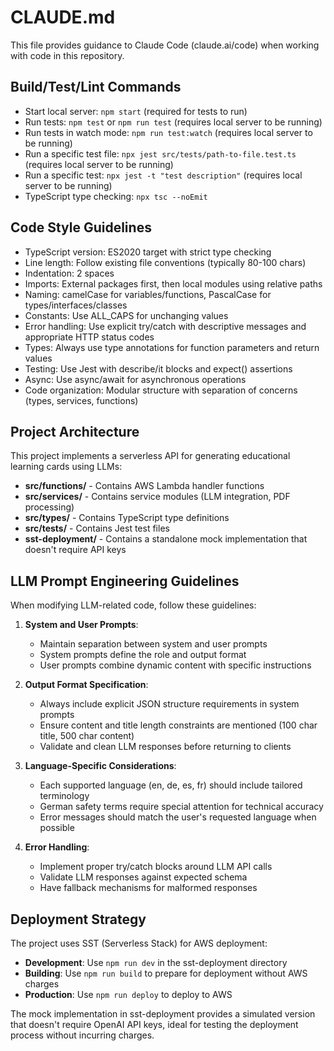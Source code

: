 # CLAUDE.md

This file provides guidance to Claude Code (claude.ai/code) when working with code in this repository.

## Build/Test/Lint Commands

- Start local server: `npm start` (required for tests to run)
- Run tests: `npm test` or `npm run test` (requires local server to be running)
- Run tests in watch mode: `npm run test:watch` (requires local server to be running)
- Run a specific test file: `npx jest src/tests/path-to-file.test.ts` (requires local server to be running)
- Run a specific test: `npx jest -t "test description"` (requires local server to be running)
- TypeScript type checking: `npx tsc --noEmit`

## Code Style Guidelines

- TypeScript version: ES2020 target with strict type checking
- Line length: Follow existing file conventions (typically 80-100 chars)
- Indentation: 2 spaces
- Imports: External packages first, then local modules using relative paths
- Naming: camelCase for variables/functions, PascalCase for types/interfaces/classes
- Constants: Use ALL_CAPS for unchanging values
- Error handling: Use explicit try/catch with descriptive messages and appropriate HTTP status codes
- Types: Always use type annotations for function parameters and return values
- Testing: Use Jest with describe/it blocks and expect() assertions
- Async: Use async/await for asynchronous operations
- Code organization: Modular structure with separation of concerns (types, services, functions)

## Project Architecture

This project implements a serverless API for generating educational learning cards using LLMs:

- **src/functions/** - Contains AWS Lambda handler functions
- **src/services/** - Contains service modules (LLM integration, PDF processing)
- **src/types/** - Contains TypeScript type definitions
- **src/tests/** - Contains Jest test files
- **sst-deployment/** - Contains a standalone mock implementation that doesn't require API keys

## LLM Prompt Engineering Guidelines

When modifying LLM-related code, follow these guidelines:

1. **System and User Prompts**:
   - Maintain separation between system and user prompts
   - System prompts define the role and output format
   - User prompts combine dynamic content with specific instructions

2. **Output Format Specification**:
   - Always include explicit JSON structure requirements in system prompts
   - Ensure content and title length constraints are mentioned (100 char title, 500 char content)
   - Validate and clean LLM responses before returning to clients

3. **Language-Specific Considerations**:
   - Each supported language (en, de, es, fr) should include tailored terminology
   - German safety terms require special attention for technical accuracy
   - Error messages should match the user's requested language when possible

4. **Error Handling**:
   - Implement proper try/catch blocks around LLM API calls
   - Validate LLM responses against expected schema
   - Have fallback mechanisms for malformed responses

## Deployment Strategy

The project uses SST (Serverless Stack) for AWS deployment:

- **Development**: Use `npm run dev` in the sst-deployment directory
- **Building**: Use `npm run build` to prepare for deployment without AWS charges
- **Production**: Use `npm run deploy` to deploy to AWS

The mock implementation in sst-deployment provides a simulated version that doesn't require OpenAI API keys, ideal for testing the deployment process without incurring charges.